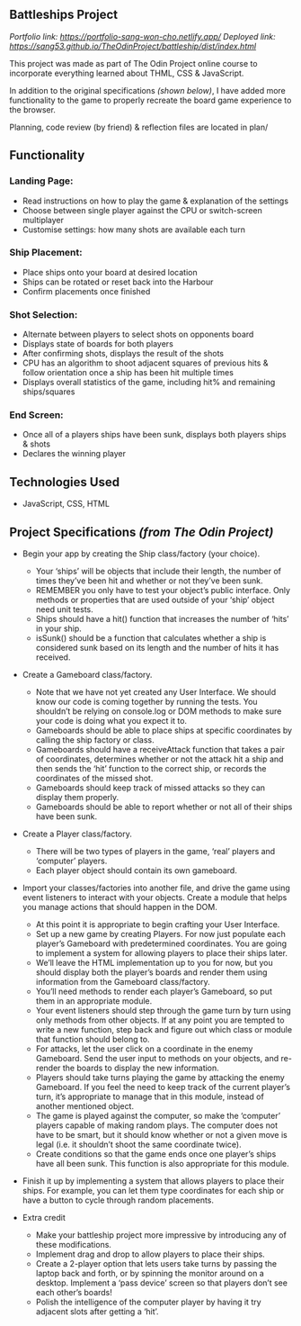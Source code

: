 ## **Battleships Project**

_Portfolio link: https://portfolio-sang-won-cho.netlify.app/_
_Deployed link: https://sang53.github.io/TheOdinProject/battleship/dist/index.html_

This project was made as part of The Odin Project online course to incorporate everything learned about THML, CSS & JavaScript.

In addition to the original specifications _(shown below)_, I have added more functionality to the game to properly recreate the board game experience to the browser.

Planning, code review (by friend) & reflection files are located in plan/

## **Functionality**

### Landing Page:

- Read instructions on how to play the game & explanation of the settings
- Choose between single player against the CPU or switch-screen multiplayer
- Customise settings: how many shots are available each turn

### Ship Placement:

- Place ships onto your board at desired location
- Ships can be rotated or reset back into the Harbour
- Confirm placements once finished

### Shot Selection:

- Alternate between players to select shots on opponents board
- Displays state of boards for both players
- After confirming shots, displays the result of the shots
- CPU has an algorithm to shoot adjacent squares of previous hits & follow orientation once a ship has been hit multiple times
- Displays overall statistics of the game, including hit% and remaining ships/squares

### End Screen:

- Once all of a players ships have been sunk, displays both players ships & shots
- Declares the winning player

## **Technologies Used**

- JavaScript, CSS, HTML

## **Project Specifications** _(from The Odin Project)_

- Begin your app by creating the Ship class/factory (your choice).

  - Your ‘ships’ will be objects that include their length, the number of times they’ve been hit and whether or not they’ve been sunk.
  - REMEMBER you only have to test your object’s public interface. Only methods or properties that are used outside of your ‘ship’ object need unit tests.
  - Ships should have a hit() function that increases the number of ‘hits’ in your ship.
  - isSunk() should be a function that calculates whether a ship is considered sunk based on its length and the number of hits it has received.

- Create a Gameboard class/factory.

  - Note that we have not yet created any User Interface. We should know our code is coming together by running the tests. You shouldn’t be relying on console.log or DOM methods to make sure your code is doing what you expect it to.
  - Gameboards should be able to place ships at specific coordinates by calling the ship factory or class.
  - Gameboards should have a receiveAttack function that takes a pair of coordinates, determines whether or not the attack hit a ship and then sends the ‘hit’ function to the correct ship, or records the coordinates of the missed shot.
  - Gameboards should keep track of missed attacks so they can display them properly.
  - Gameboards should be able to report whether or not all of their ships have been sunk.

- Create a Player class/factory.

  - There will be two types of players in the game, ‘real’ players and ‘computer’ players.
  - Each player object should contain its own gameboard.

- Import your classes/factories into another file, and drive the game using event listeners to interact with your objects. Create a module that helps you manage actions that should happen in the DOM.

  - At this point it is appropriate to begin crafting your User Interface.
  - Set up a new game by creating Players. For now just populate each player’s Gameboard with predetermined coordinates. You are going to implement a system for allowing players to place their ships later.
  - We’ll leave the HTML implementation up to you for now, but you should display both the player’s boards and render them using information from the Gameboard class/factory.
  - You’ll need methods to render each player’s Gameboard, so put them in an appropriate module.
  - Your event listeners should step through the game turn by turn using only methods from other objects. If at any point you are tempted to write a new function, step back and figure out which class or module that function should belong to.
  - For attacks, let the user click on a coordinate in the enemy Gameboard. Send the user input to methods on your objects, and re-render the boards to display the new information.
  - Players should take turns playing the game by attacking the enemy Gameboard. If you feel the need to keep track of the current player’s turn, it’s appropriate to manage that in this module, instead of another mentioned object.
  - The game is played against the computer, so make the ‘computer’ players capable of making random plays. The computer does not have to be smart, but it should know whether or not a given move is legal (i.e. it shouldn’t shoot the same coordinate twice).
  - Create conditions so that the game ends once one player’s ships have all been sunk. This function is also appropriate for this module.

- Finish it up by implementing a system that allows players to place their ships. For example, you can let them type coordinates for each ship or have a button to cycle through random placements.

- Extra credit
  - Make your battleship project more impressive by introducing any of these modifications.
  - Implement drag and drop to allow players to place their ships.
  - Create a 2-player option that lets users take turns by passing the laptop back and forth, or by spinning the monitor around on a desktop. Implement a ‘pass device’ screen so that players don’t see each other’s boards!
  - Polish the intelligence of the computer player by having it try adjacent slots after getting a ‘hit’.
